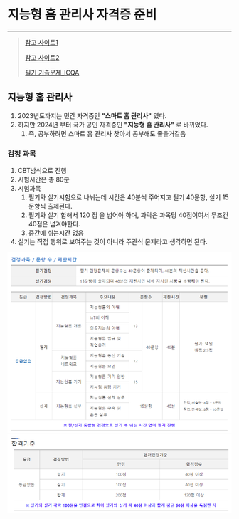 # 지능형 홈 관리사 자격증 준비 

---

> [참고 사이트1](https://yogyui.tistory.com/entry/%EC%A7%80%EB%8A%A5%ED%98%95%ED%99%88%EA%B4%80%EB%A6%AC%EC%82%AC)
>
> [참고 사이트2](https://blog.naver.com/thefreethinker/223411922196)
>
> [필기 기출문제_ICQA](https://www.icqa.or.kr/cn/board/dataroom)

## 지능형 홈 관리사 

1. 2023년도까지는 민간 자격증인 **"스마트 홈 관리사"** 였다. 
2. 하지만 2024년 부터 국가 공인 자격증인 **"지능형 홈 관리사"** 로 바뀌었다. 
   1. 즉, 공부하려면 스마트 홈 관리사 찾아서 공부해도 좋을거같음 

### 검정 과목

1. CBT방식으로 진행
2. 시험시간은 총 80분
3. 시험과목
   1. 필기와 실기시험으로 나뉘는데 시간은 40분씩 주어지고 필기 40문항, 실기 15문항씩 출제된다.
   2. 필기와 실기 합해서 120 점 을 넘어야 하며, 과락은 과목당 40점이여서 무조건 40점은 넘겨야한다.
   3. 중간에 쉬는시간 없음
4. 실기는 직접 행위로 보여주는 것이 아니라 주관식 문제라고 생각하면 된다.

<img src="./images/스마트 홈 관리사 검정과목.png" width="600">

<img src="./images/스마트 홈 관리사 합격기준.png" width="600">

